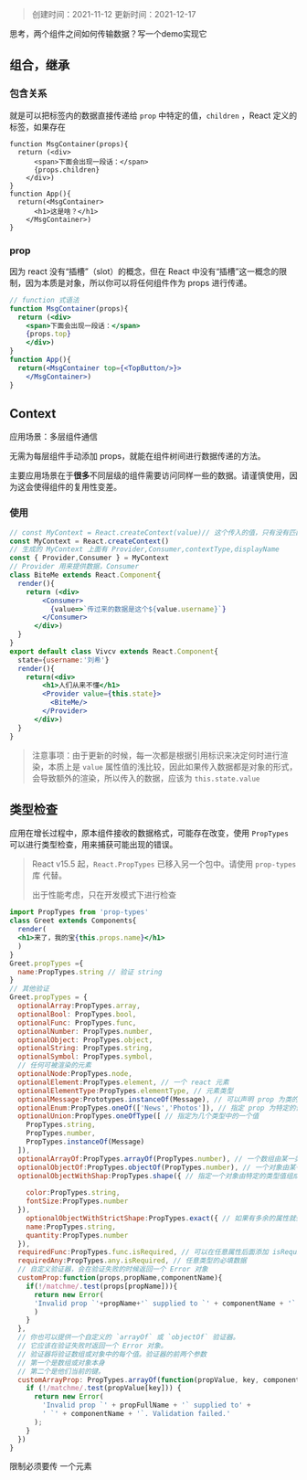 > 创建时间：2021-11-12
> 更新时间：2021-12-17

思考，两个组件之间如何传输数据？写一个demo实现它

## 组合，继承

### 包含关系

就是可以把标签内的数据直接传递给 `prop` 中特定的值，`children` ，React 定义的标签，如果存在

```react
function MsgContainer(props){
  return (<div>
      <span>下面会出现一段话：</span>
      {props.children}
    </div>)
}
function App(){
  return(<MsgContainer>
      <h1>这是啥？</h1>
    </MsgContainer>)
}
```

### prop

因为 react 没有“插槽”（slot）的概念，但在 React 中没有“插槽”这一概念的限制，因为本质是对象，所以你可以将任何组件作为 props 进行传递。

```jsx
// function 式语法
function MsgContainer(props){
  return (<div>
    <span>下面会出现一段话：</span>
    {props.top}
    </div>)
}
function App(){
  return(<MsgContainer top={<TopButton/>}>
    </MsgContainer>)
}
```

## Context

应用场景：多层组件通信

无需为每层组件手动添加 props，就能在组件树间进行数据传递的方法。

主要应用场景在于**很多**不同层级的组件需要访问同样一些的数据。请谨慎使用，因为这会使得组件的复用性变差。

### 使用

```jsx
// const MyContext = React.createContext(value)// 这个传入的值，只有没有匹配到 provider 时才回生效
const MyContext = React.createContext()
// 生成的 MyContext 上面有 Provider,Consumer,contextType,displayName
const { Provider,Consumer } = MyContext 
// Provider 用来提供数据，Consumer 
class BiteMe extends React.Component{
  render(){
    return (<div>
        <Consumer>
          {value=>`传过来的数据是这个${value.username}`}
        </Consumer>
      </div>)
  }
}
export default class Vivcv extends React.Component{
  state={username:'刘希'}
  render(){
    return(<div>
        <h1>人们从来不懂</h1>
        <Provider value={this.state}>
          <BiteMe/>
        </Provider>
      </div>)
  }
}
```

> 注意事项：由于更新的时候，每一次都是根据引用标识来决定何时进行渲染，本质上是 `value` 属性值的浅比较，因此如果传入数据都是对象的形式，会导致额外的渲染，所以传入的数据，应该为 `this.state.value`

## 类型检查

应用在增长过程中，原本组件接收的数据格式，可能存在改变，使用 `PropTypes` 可以进行类型检查，用来捕获可能出现的错误。

> React v15.5 起，`React.PropTypes` 已移入另一个包中。请使用 `prop-types` 库 代替。
>
> 出于性能考虑，只在开发模式下进行检查

```jsx
import PropTypes from 'prop-types'
class Greet extends Components{
  render(
  <h1>来了，我的宝{this.props.name}</h1> 
  )
}
Greet.propTypes ={
  name:PropTypes.string // 验证 string
}
// 其他验证
Greet.propTypes = {
  optionalArray:PropTypes.array,
  optionalBool: PropTypes.bool,
  optionalFunc: PropTypes.func,
  optionalNumber: PropTypes.number,
  optionalObject: PropTypes.object,
  optionalString: PropTypes.string,
  optionalSymbol: PropTypes.symbol,
  // 任何可被渲染的元素
  optionalNode:PropTypes.node,
  optionalElement:PropTypes.element, // 一个 react 元素
  optionalElementType:PropTypes.elementType, // 元素类型
  optionalMessage:Prototypes.instanceOf(Message), // 可以声明 prop 为类的实例，在这里使用
  optionalEnum:PropTypes.oneOf(['News','Photos']), // 指定 prop 为特定的值
  optionalUnion:PropTypes.oneOfType([ // 指定为几个类型中的一个值
  	PropTypes.string,
    PropTypes.number,
  	PropTypes.instanceOf(Message)
  ]),
  optionalArrayOf:PropTypes.arrayOf(PropTypes.number), // 一个数组由某一类型的元素组成
  optionalObjectOf:PropTypes.objectOf(PropTypes.number), // 一个对象由某一类型的值组成
  optionalObjectWithShap:PropTypes.shape({ // 指定一个对象由特定的类型值组成
    
    color:PropTypes.string,
    fontSize:PropTypes.number
  }),
	optionalObjectWithStrictShape:PropTypes.exact({ // 如果有多余的属性就会报错
    name:PropTypes.string,
    quantity:PropTypes.number
  }),
  requiredFunc:PropTypes.func.isRequired, // 可以在任意属性后面添加 isRequired 表明该值是必填的
  requiredAny:PropTypes.any.isRequired, // 任意类型的必填数据
  // 自定义验证器，会在验证失败的时候返回一个 Error 对象
  customProp:function(props,propName,componentName){
    if(!/matchme/.test(props[propName])){
      return new Error(
      'Invalid prop `'+propName+'` supplied to `' + componentName + '`. Validation failed'
      )
    }
  },
  // 你也可以提供一个自定义的 `arrayOf` 或 `objectOf` 验证器。
  // 它应该在验证失败时返回一个 Error 对象。
  // 验证器将验证数组或对象中的每个值。验证器的前两个参数
  // 第一个是数组或对象本身
  // 第二个是他们当前的键。
  customArrayProp: PropTypes.arrayOf(function(propValue, key, componentName, location, propFullName) {
    if (!/matchme/.test(propValue[key])) {
      return new Error(
        'Invalid prop `' + propFullName + '` supplied to' +
        ' `' + componentName + '`. Validation failed.'
      );
    }
  })
}
```

限制必须要传 一个元素



















